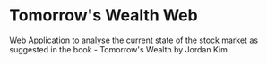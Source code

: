 # Tomorrow's Wealth Web

Web Application to analyse the current state of the stock market as suggested in the book - Tomorrow's Wealth by Jordan Kim
